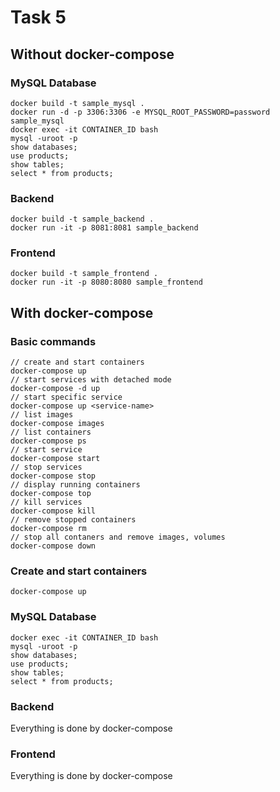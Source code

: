 # Task 5

## Without docker-compose

### MySQL Database
```
docker build -t sample_mysql .
docker run -d -p 3306:3306 -e MYSQL_ROOT_PASSWORD=password sample_mysql
docker exec -it CONTAINER_ID bash
mysql -uroot -p
show databases;
use products;
show tables;
select * from products;
```

### Backend
```
docker build -t sample_backend .
docker run -it -p 8081:8081 sample_backend
```

### Frontend
```
docker build -t sample_frontend .
docker run -it -p 8080:8080 sample_frontend
```

## With docker-compose

### Basic commands
```
// create and start containers
docker-compose up
// start services with detached mode
docker-compose -d up
// start specific service
docker-compose up <service-name>
// list images
docker-compose images
// list containers
docker-compose ps
// start service
docker-compose start
// stop services
docker-compose stop
// display running containers
docker-compose top
// kill services
docker-compose kill
// remove stopped containers
docker-compose rm
// stop all contaners and remove images, volumes
docker-compose down
```
### Create and start containers
```
docker-compose up
```

### MySQL Database
```
docker exec -it CONTAINER_ID bash
mysql -uroot -p
show databases;
use products;
show tables;
select * from products;
```

### Backend
Everything is done by docker-compose


### Frontend
Everything is done by docker-compose
